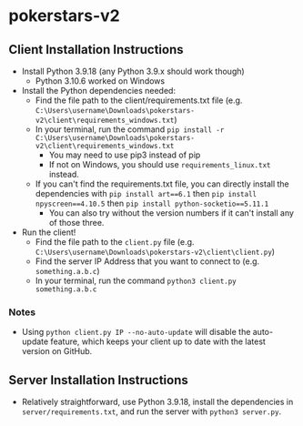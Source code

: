 # pokerstars-v2

## Client Installation Instructions

- Install Python 3.9.18 (any Python 3.9.x should work though)
    - Python 3.10.6 worked on Windows
- Install the Python dependencies needed:
    - Find the file path to the client/requirements.txt file (e.g. `C:\Users\username\Downloads\pokerstars-v2\client\requirements_windows.txt`)
    - In your terminal, run the command `pip install -r C:\Users\username\Downloads\pokerstars-v2\client\requirements_windows.txt`
        - You may need to use pip3 instead of pip
        - If not on Windows, you should use `requirements_linux.txt` instead.
    - If you can't find the requirements.txt file, you can directly install the dependencies with `pip install art==6.1` then `pip install npyscreen==4.10.5` then `pip install python-socketio==5.11.1`
        - You can also try without the version numbers if it can't install any of those three.
- Run the client!
    - Find the file path to the `client.py` file (e.g. `C:\Users\username\Downloads\pokerstars-v2\client\client.py`)
    - Find the server IP Address that you want to connect to (e.g. `something.a.b.c`)
    - In your terminal, run the command `python3 client.py something.a.b.c`

### Notes

- Using `python client.py IP --no-auto-update` will disable the auto-update feature, which keeps your client up to date with the latest version on GitHub.

## Server Installation Instructions

- Relatively straightforward, use Python 3.9.18, install the dependencies in `server/requirements.txt`, and run the server with `python3 server.py`.
